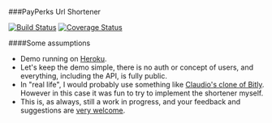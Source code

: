 ###PayPerks Url Shortener

[![Build Status](https://travis-ci.org/gterzian/payperks_demo.svg?branch=master)](https://travis-ci.org/gterzian/payperks_demo)
[![Coverage Status](https://coveralls.io/repos/gterzian/payperks_demo/badge.svg)](https://coveralls.io/r/gterzian/payperks_demo)

####Some assumptions
* Demo running on [Heroku](https://powerful-citadel-2869.herokuapp.com/).
* Let's keep the demo simple, there is no auth or concept of users, and everything, including the API, is fully public.
* In "real life", I would probably use something like [Claudio's clone of Bitly](https://github.com/jcfigueiredo/python-bitly). However in this case it was fun to try to implement the shortener myself.
* This is, as always, still a work in progress, and your feedback and suggestions are [very welcome](https://github.com/gterzian/payperks_demo/issues/5). 